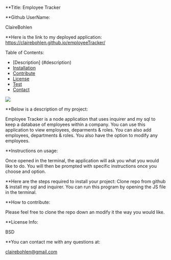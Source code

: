 
**Title: Employee Tracker

**Github UserName: 

ClaireBohlen

**Here is the link to my deployed application: 
https://clairebohlen.github.io/employeeTracker/

Table of Contents: 
* [Description] (#description)
* [Installation](#install)
* [Contribute](#guidlines)
* [License](#license)
* [Test](#test)
* [Contact](#contact)

![](Gif.gif)


**Below is a description of my project: 

Employee Tracker is a node application that uses inquirer and my sql to keep a database of employees within a company. You can use this application to view employees, deparments & roles. You can also add employees, departments & roles. You also have the option to modify any employees.

**Instructions on usage: 

Once opened in the terminal, the application will ask you what you would like to do. You will then be prompted with specific instructions once you choose and option.

**Here are the steps required to install your project: 
Clone repo from github & install my sql and inquirer. You can run this program by opening the JS file in the terminal.

**How to contribute: 

Please feel free to clone the repo down an modify it the way you would like.
       
**License Info: 

BSD
        
**You can contact me with any questions at:

 clairebohlen@gmail.com